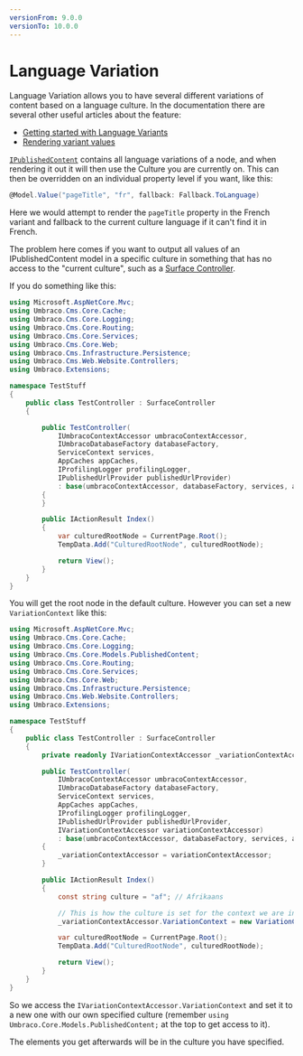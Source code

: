 ```yaml
---
versionFrom: 9.0.0
versionTo: 10.0.0
---
```


# Language Variation

Language Variation allows you to have several different variations of content based on a language culture. In the documentation there are several other useful articles about the feature:

- [Getting started with Language Variants](../../Fundamentals/Backoffice/Variants/index.md)
- [Rendering variant values](../../Fundamentals/Design/Rendering-Content/index.md)

[`IPublishedContent`](../Querying/IPublishedContent/index.md) contains all language variations of a node, and when rendering it out it will then use the Culture you are currently on. This can then be overridden on an individual property level if you want, like this:

```csharp
@Model.Value("pageTitle", "fr", fallback: Fallback.ToLanguage)
```

Here we would attempt to render the `pageTitle` property in the French variant and fallback to the current culture language if it can't find it in French.

The problem here comes if you want to output all values of an IPublishedContent model in a specific culture in something that has no access to the "current culture", such as a [Surface Controller](../Routing/Surface-Controllers/index.md).

If you do something like this:

```csharp
using Microsoft.AspNetCore.Mvc;
using Umbraco.Cms.Core.Cache;
using Umbraco.Cms.Core.Logging;
using Umbraco.Cms.Core.Routing;
using Umbraco.Cms.Core.Services;
using Umbraco.Cms.Core.Web;
using Umbraco.Cms.Infrastructure.Persistence;
using Umbraco.Cms.Web.Website.Controllers;
using Umbraco.Extensions;

namespace TestStuff
{
    public class TestController : SurfaceController
    {

        public TestController(
            IUmbracoContextAccessor umbracoContextAccessor, 
            IUmbracoDatabaseFactory databaseFactory, 
            ServiceContext services, 
            AppCaches appCaches, 
            IProfilingLogger profilingLogger, 
            IPublishedUrlProvider publishedUrlProvider) 
            : base(umbracoContextAccessor, databaseFactory, services, appCaches, profilingLogger, publishedUrlProvider)
        {
        }

        public IActionResult Index()
        {
            var culturedRootNode = CurrentPage.Root();
            TempData.Add("CulturedRootNode", culturedRootNode);

            return View();
        }
    }
}
```

You will get the root node in the default culture. However you can set a new `VariationContext` like this:

```csharp
using Microsoft.AspNetCore.Mvc;
using Umbraco.Cms.Core.Cache;
using Umbraco.Cms.Core.Logging;
using Umbraco.Cms.Core.Models.PublishedContent;
using Umbraco.Cms.Core.Routing;
using Umbraco.Cms.Core.Services;
using Umbraco.Cms.Core.Web;
using Umbraco.Cms.Infrastructure.Persistence;
using Umbraco.Cms.Web.Website.Controllers;
using Umbraco.Extensions;

namespace TestStuff
{
    public class TestController : SurfaceController
    {
        private readonly IVariationContextAccessor _variationContextAccessor;

        public TestController(
            IUmbracoContextAccessor umbracoContextAccessor, 
            IUmbracoDatabaseFactory databaseFactory, 
            ServiceContext services, 
            AppCaches appCaches, 
            IProfilingLogger profilingLogger, 
            IPublishedUrlProvider publishedUrlProvider, 
            IVariationContextAccessor variationContextAccessor) 
            : base(umbracoContextAccessor, databaseFactory, services, appCaches, profilingLogger, publishedUrlProvider)
        {
            _variationContextAccessor = variationContextAccessor;
        }

        public IActionResult Index()
        {
            const string culture = "af"; // Afrikaans

            // This is how the culture is set for the context we are in
            _variationContextAccessor.VariationContext = new VariationContext(culture);

            var culturedRootNode = CurrentPage.Root();
            TempData.Add("CulturedRootNode", culturedRootNode);

            return View();
        }
    }
}
```

So we access the `IVariationContextAccessor.VariationContext` and set it to a new one with our own specified culture (remember `using Umbraco.Core.Models.PublishedContent;` at the top to get access to it).

The elements you get afterwards will be in the culture you have specified.

